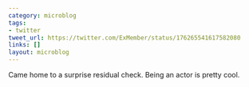 ```yaml
---
category: microblog
tags:
- twitter
tweet_url: https://twitter.com/ExMember/status/176265541617582080
links: []
layout: microblog
---
```

Came home to a surprise residual check. Being an actor is pretty cool.
